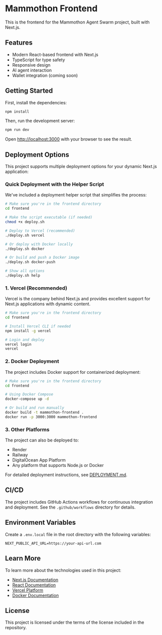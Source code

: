 # Mammothon Frontend

This is the frontend for the Mammothon Agent Swarm project, built with Next.js.

## Features

- Modern React-based frontend with Next.js
- TypeScript for type safety
- Responsive design
- AI agent interaction
- Wallet integration (coming soon)

## Getting Started

First, install the dependencies:

```bash
npm install
```

Then, run the development server:

```bash
npm run dev
```

Open [http://localhost:3000](http://localhost:3000) with your browser to see the result.

## Deployment Options

This project supports multiple deployment options for your dynamic Next.js application:

### Quick Deployment with the Helper Script

We've included a deployment helper script that simplifies the process:

```bash
# Make sure you're in the frontend directory
cd frontend

# Make the script executable (if needed)
chmod +x deploy.sh

# Deploy to Vercel (recommended)
./deploy.sh vercel

# Or deploy with Docker locally
./deploy.sh docker

# Or build and push a Docker image
./deploy.sh docker-push

# Show all options
./deploy.sh help
```

### 1. Vercel (Recommended)

Vercel is the company behind Next.js and provides excellent support for Next.js applications with dynamic content.

```bash
# Make sure you're in the frontend directory
cd frontend

# Install Vercel CLI if needed
npm install -g vercel

# Login and deploy
vercel login
vercel
```

### 2. Docker Deployment

The project includes Docker support for containerized deployment:

```bash
# Make sure you're in the frontend directory
cd frontend

# Using Docker Compose
docker-compose up -d

# Or build and run manually
docker build -t mammothon-frontend .
docker run -p 3000:3000 mammothon-frontend
```

### 3. Other Platforms

The project can also be deployed to:

- Render
- Railway
- DigitalOcean App Platform
- Any platform that supports Node.js or Docker

For detailed deployment instructions, see [DEPLOYMENT.md](./DEPLOYMENT.md).

## CI/CD

The project includes GitHub Actions workflows for continuous integration and deployment. See the `.github/workflows` directory for details.

## Environment Variables

Create a `.env.local` file in the root directory with the following variables:

```
NEXT_PUBLIC_API_URL=https://your-api-url.com
```

## Learn More

To learn more about the technologies used in this project:

- [Next.js Documentation](https://nextjs.org/docs)
- [React Documentation](https://reactjs.org/docs)
- [Vercel Platform](https://vercel.com/docs)
- [Docker Documentation](https://docs.docker.com/)

## License

This project is licensed under the terms of the license included in the repository.
